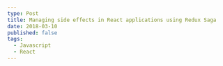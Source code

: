 ```yaml
---
type: Post
title: Managing side effects in React applications using Redux Saga
date: 2018-03-10
published: false
tags:
  - Javascript
  - React
---
```

